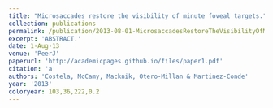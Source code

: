 ```yaml
---
title: "Microsaccades restore the visibility of minute foveal targets."
collection: publications
permalink: /publication/2013-08-01-MicrosaccadesRestoreTheVisibilityOfMinuteFovealTargets_
excerpt: 'ABSTRACT.'
date: 1-Aug-13
venue: 'PeerJ'
paperurl: 'http://academicpages.github.io/files/paper1.pdf'
citation: 'a'
authors: 'Costela, McCamy, Macknik, Otero-Millan & Martinez-Conde'
year: '2013'
coloryear: 103,36,222,0.2
---
```


